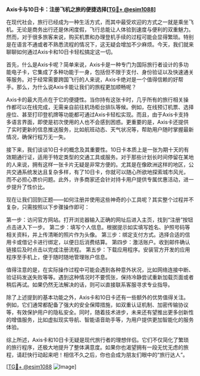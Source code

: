**Axis卡与10日卡：注册飞机之旅的便捷选择[[TG💪+ @esim1088](https://t.me/s/esim1088)]**

在现代社会，旅行已经成为一种生活方式，而其中最受欢迎的方式之一就是乘坐飞机。无论是商务出行还是休闲度假，飞行总能让人体验到速度与便利的双重魅力。然而，对于很多旅客来说，购买机票和办理登机手续的过程可能会显得繁琐。特别是在语言不通或者不熟悉流程的情况下，这无疑会增加不少麻烦。今天，我们就来聊聊如何通过Axis卡和10日卡轻松搞定这一切。

首先，什么是Axis卡呢？简单来说，Axis卡是一种专门为国际旅行者设计的多功能电子卡，它集成了多种功能于一身，包括但不限于支付、身份验证以及快速通关等服务。对于经常需要跨国飞行的人来说，Axis卡绝对是一个值得信赖的好帮手。那么，为什么说Axis卡能让我们的旅程更加顺畅呢？

Axis卡的最大亮点在于它的便捷性。当你持有这张卡时，几乎所有的旅行相关操作都可以在线完成，无需亲自前往机场柜台排队等候。例如，在线预订机票、选择座位、甚至打印登机牌等功能都可通过Axis卡轻松实现。而且，由于Axis卡支持多语言界面，即使是初次使用的人也不会感到困惑。更重要的是，Axis卡还提供了实时更新的信息推送服务，比如航班动态、天气状况等，帮助用户随时掌握最新情况，确保行程万无一失。

接下来，我们谈谈10日卡的概念及其重要性。10日卡本质上是一张为期十天的有效期通行证，适用于特定类型的交通工具或服务。对于那些计划长时间停留在某地的人来说，拥有这样一张卡片无疑是非常方便的。尤其是在像欧洲这样的地区，公共交通系统发达且复杂多样，有了10日卡，你就可以随心所欲地探索城市风光，而不必担心票价问题。此外，许多商家还会针对持卡用户提供专属优惠活动，进一步提升了性价比。

现在让我们回到正题——如何注册并使用这些神奇的小工具呢？其实整个过程并不复杂，只需按照以下步骤操作即可：

第一步：访问官方网站。打开浏览器输入正确的网址后进入主页，找到“注册”按钮点击进入下一步。
第二步：填写个人信息。根据提示如实填写姓名、护照号码等相关资料，并上传清晰的照片作为头像。
第三步：绑定支付方式。选择合适的信用卡或借记卡进行绑定，以便日后消费结算。
第四步：激活账户。收到邮件确认链接后及时点击以完成注册流程。
第五步：下载应用程序。安装官方开发的应用程序至手机上，便于随时随地管理账户信息。

值得注意的是，在实际操作过程中可能会遇到各种意外状况，比如网络连接中断、验证码发送失败等等。遇到这种情况时不要慌张，保持冷静尝试重新加载页面或者稍后再试。如果仍然无法解决的话，则可以直接联系客服寻求专业指导。

除了上述提到的基本功能之外，Axis卡和10日卡还有一些额外的优势值得关注。例如，它们通常都配备了强大的安全保障措施，如双重认证机制、加密传输协议等，有效保护用户的隐私安全。同时，随着技术进步，未来还有望推出更多创新性的增值服务，比如虚拟现实导航、智能语音助手等，为用户提供更加智能化的服务体验。

综上所述，Axis卡和10日卡无疑是现代旅行者的理想伴侣。它们不仅简化了繁琐的旅行程序，还极大地提升了整体满意度。如果你也渴望拥有一段无忧无虑的旅程，请赶快行动起来吧！相信不久之后，你也会成为朋友们眼中的“旅行达人”。

[[TG💪+ @esim1088](https://t.me/s/esim1088) ![Image](https://i.postimg.cc/4NQfJmqS/Snipaste-2025-05-13-00-14-12.png)]